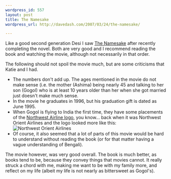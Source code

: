 ```yaml
---
wordpress_id: 557
layout: post
title: The Namesake
wordpress_url: http://davedash.com/2007/03/24/the-namesake/

---
```


Like a good second generation Desi I saw [The Namesake](http://www.foxsearchlight.com/thenamesake/) after recently completing the novel.  Both are very good and I recommend reading the book and watching the movie, although not necessarily in that order.

The following should not spoil the movie much, but are some criticisms that Katie and I had.
<!--more-->
* The numbers don't add up.  The ages mentioned in the movie do not make sense (i.e. the mother (Ashima) being nearly 45 and talking to her son (Gogol) who is at least 10 years older than her when she got married just doesn't make much sense.
* In the movie he graduates in 1996, but his graduation gift is dated as June 1995.
* When Gogol is flying to India the first time, they have some placements of the [Northwest Airline logo](http://upload.wikimedia.org/wikipedia/en/thumb/3/3f/ImmediatePastNWALogo.png/150px-ImmediatePastNWALogo.png), you know... back when it was Northwest Orient Airlines and the logo looked more like this: <br/>![Northwest Orient Airlines](http://upload.wikimedia.org/wikipedia/en/thumb/7/7d/Old_Northwest_Airlines_logo.jpg/75px-Old_Northwest_Airlines_logo.jpg)
* Of course, it also seemed that a lot of parts of this movie would be hard to understand without reading the book (or for that matter having a vague understanding of Bengali).

The movie however, was very good overall.  The book is much better, as books tend to be, because they convey things that movies cannot.  It really struck a chord with me, making me want to be with my family more, and reflect on my life (albeit my life is not nearly as bittersweet as Gogol's).

